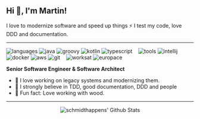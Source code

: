 ## Hi 👋, I'm Martin! &nbsp;&nbsp; 
I love to modernize software and speed up things ⚡ I test my code, love DDD and documentation.

----

![languages](https://img.shields.io/static/v1?label=&message=languages:&color=3e5066&style=flat-square)
![java](https://img.shields.io/static/v1?logo=java&label=&message=java&color=DDD&logoColor=3e5066&style=flat-square&link=)
![groovy](https://img.shields.io/static/v1?logo=apache-groovy&label=&message=groovy&color=DDD&logoColor=3e5066&style=flat-square)
![kotlin](https://img.shields.io/static/v1?logo=kotlin&label=&message=kotlin&color=DDD&style=flat-square)
![typescript](https://img.shields.io/static/v1?logo=typescript&label=&message=typescript&color=DDD&style=flat-square)
&nbsp;&nbsp;
![tools](https://img.shields.io/static/v1?label=&message=tools:&color=ffdc86&style=flat-square)
![intellij](https://img.shields.io/static/v1?logo=intellij-idea&label=&message=intellij-idea&color=DDD&logoColor=3e5066&style=flat-square)
![docker](https://img.shields.io/static/v1?logo=docker&label=&message=docker&color=DDD&style=flat-square)
![aws](https://img.shields.io/static/v1?logo=amazon-aws&label=&message=amazon-aws&color=DDD&logoColor=3e5066&style=flat-square)
![git](https://img.shields.io/static/v1?logo=git&label=&message=git&color=DDD&logoColor=3e5066&style=flat-square)
&nbsp;&nbsp;
![worksat](https://img.shields.io/static/v1?label=&message=works@:&color=ed7455&style=flat-square)
![europace](https://img.shields.io/static/v1?label=&message=europace&color=DDD&logoColor=3e5066&style=flat-square)

**Senior Software Engineer & Software Architect** 

- 🔭 I love working on legacy systems and modernizing them.
- 🌱 I strongly believe in TDD, good documentation, DDD and people
- 🌲 Fun fact: Love working with wood.

----

<div style="text-align:center"><img align="center" alt="schmidthappens' Github Stats" src="https://github-readme-stats.vercel.app/api?username=schmidthappens&show_icons=true&hide_border=true" /></div>
